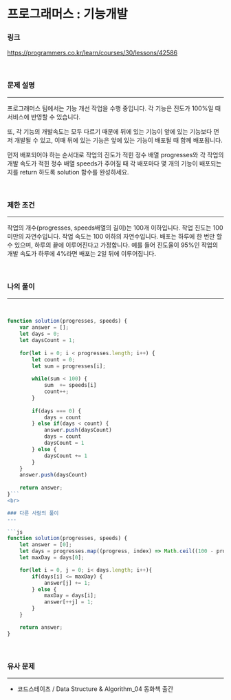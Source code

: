 프로그래머스 : 기능개발
===
### 링크
https://programmers.co.kr/learn/courses/30/lessons/42586

<br>

### 문제 설명
---
프로그래머스 팀에서는 기능 개선 작업을 수행 중입니다. 각 기능은 진도가 100%일 때 서비스에 반영할 수 있습니다.

또, 각 기능의 개발속도는 모두 다르기 때문에 뒤에 있는 기능이 앞에 있는 기능보다 먼저 개발될 수 있고, 이때 뒤에 있는 기능은 앞에 있는 기능이 배포될 때 함께 배포됩니다.

먼저 배포되어야 하는 순서대로 작업의 진도가 적힌 정수 배열 progresses와 각 작업의 개발 속도가 적힌 정수 배열 speeds가 주어질 때 각 배포마다 몇 개의 기능이 배포되는지를 return 하도록 solution 함수를 완성하세요.

<br>

### 제한 조건
---
작업의 개수(progresses, speeds배열의 길이)는 100개 이하입니다.
작업 진도는 100 미만의 자연수입니다.
작업 속도는 100 이하의 자연수입니다.
배포는 하루에 한 번만 할 수 있으며, 하루의 끝에 이루어진다고 가정합니다. 예를 들어 진도율이 95%인 작업의 개발 속도가 하루에 4%라면 배포는 2일 뒤에 이루어집니다.

<br>


### 나의 풀이
---

<br>

```js
function solution(progresses, speeds) {
    var answer = [];
    let days = 0;
    let daysCount = 1;
    
    for(let i = 0; i < progresses.length; i++) {
        let count = 0;
        let sum = progresses[i];
        
        while(sum < 100) {
            sum  += speeds[i]
            count++;
        }
        
        if(days === 0) {
            days = count
        } else if(days < count) {
            answer.push(daysCount)
            days = count
            daysCount = 1
        } else {
            daysCount += 1
        }
    }
    answer.push(daysCount)
    
    return answer;
}```
<br>

### 다른 사람의 풀이
---

```js
function solution(progresses, speeds) {
    let answer = [0];
    let days = progresses.map((progress, index) => Math.ceil((100 - progress) / speeds[index]));
    let maxDay = days[0];

    for(let i = 0, j = 0; i< days.length; i++){
        if(days[i] <= maxDay) {
            answer[j] += 1;
        } else {
            maxDay = days[i];
            answer[++j] = 1;
        }
    }

    return answer;
}
```
<br>

### 유사 문제
---
- 코드스테이츠 / Data Structure & Algorithm_04 동화책 출간

<br>
